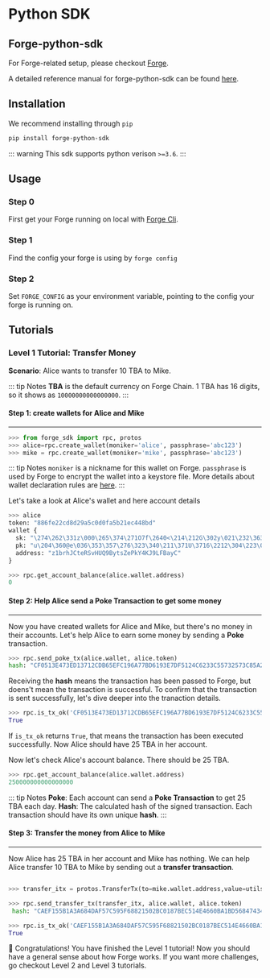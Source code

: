 # Python SDK
## Forge-python-sdk
For Forge-related setup, please checkout [Forge](https://github.com/ArcBlock/forge).   

A detailed reference manual for forge-python-sdk can be found [here](https://docs.arcblock.io/forge-python-sdk/index.html).


## Installation

We recommend installing through `pip`
```sh
pip install forge-python-sdk
```
::: warning
This sdk supports python verison `>=3.6`. 
:::

## Usage

### Step 0
First get your Forge running on local with [Forge Cli](https://github.com/ArcBlock/forge-js/tree/master/packages/forge-cli). 

### Step 1
Find the config your forge is using by `forge config`

### Step 2
Set `FORGE_CONFIG` as your environment variable, pointing to the config your forge is running on.


## Tutorials

### Level 1 Tutorial: Transfer Money

**Scenario**: Alice wants to transfer 10 TBA to Mike. 

::: tip Notes 
**TBA** is the default currency on Forge Chain. 1 TBA has 16 digits, so it shows as `10000000000000000`. 
::: 

#### Step 1: create wallets for Alice and Mike
--------
```python
>>> from forge_sdk import rpc, protos
>>> alice=rpc.create_wallet(moniker='alice', passphrase='abc123')
>>> mike = rpc.create_wallet(moniker='mike', passphrase='abc123')
```

::: tip Notes
`moniker` is a nickname for this wallet on Forge. `passphrase` is used by Forge to encrypt the wallet into a keystore file. More details about wallet declaration rules are [here](../intro/concepts).
:::

Let's take a look at Alice's wallet and here account details

```python
>>> alice
token: "886fe22cd8d29a5c0d0fa5b21ec448bd"
wallet {
  sk: "\274\262\331z\000\265\374\271O7f\2640<\214\212G\302y\021\232\363\355.E\207\213&\355\362\260Gu\204\360@e\036\353\357\276\323\340\211\371U\3716\2212\304\223\037{\037\366\267\374\233@\021\215W\027"
  pk: "u\204\360@e\036\353\357\276\323\340\211\371U\3716\2212\304\223\037{\037\366\267\374\233@\021\215W\027"
  address: "z1brhJCteRSvHUQ9BytsZePkY4KJ9LFBayC"
}

>>> rpc.get_account_balance(alice.wallet.address)
0
```
#### Step 2: Help Alice send a Poke Transaction to get some money
------

Now you have created wallets for Alice and Mike, but there's no money in their accounts. Let's help Alice to earn some money by sending a **Poke** transaction.

```python
>>> rpc.send_poke_tx(alice.wallet, alice.token)
hash: "CF0513E473ED13712CDB65EFC196A77BD6193E7DF5124C6233C55732573C85A2"
```
Receiving the **hash** means the transaction has been passed to Forge, but doens't mean the transaction is successful. To confirm that the transaction is sent successfully, let's dive deeper into the tranaction details.

```python
>>> rpc.is_tx_ok('CF0513E473ED13712CDB65EFC196A77BD6193E7DF5124C6233C55732573C85A2')
True
```
If `is_tx_ok` returns `True`, that means the transaction has been executed successfully. Now Alice should have 25 TBA in her account. 


Now let's check Alice's account balance. There should be 25 TBA.

```python
>>> rpc.get_account_balance(alice.wallet.address)
250000000000000000
```

::: tip Notes
**Poke**: Each account can send a **Poke Transaction** to get 25 TBA each day. 
**Hash**: The calculated hash of the signed transaction. Each transaction should have its own unique **hash**.
:::

#### Step 3: Transfer the money from Alice to Mike
-------

Now Alice has 25 TBA in her account and Mike has nothing. We can help Alice transfer 10 TBA to Mike by sending out a **transfer transaction**. 

```python

>>> transfer_itx = protos.TransferTx(to=mike.wallet.address,value=utils.int_to_biguint(100000000000000000))

>>> rpc.send_transfer_tx(transfer_itx, alice.wallet, alice.token)
 hash: "CAEF155B1A3A684DAF57C595F68821502BC0187BEC514E4660BA1BD568474345"

>>> rpc.is_tx_ok('CAEF155B1A3A684DAF57C595F68821502BC0187BEC514E4660BA1BD568474345')
True
```

 🎉 Congratulations! You have finished the Level 1 tutorial! Now you should have a general sense about how Forge works. If you want more challenges, go checkout Level 2 and Level 3 tutorials.
